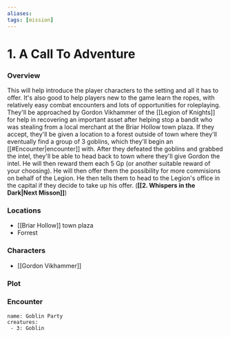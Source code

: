 ```yaml
---
aliases:
tags: [mission]
---
```

# 1. A Call To Adventure
### Overview
This will help introduce the player characters to the setting and all it has to offer. It's also good to help players new to the game learn the ropes, with relatively easy combat encounters and lots of opportunities for roleplaying. They'll be approached by Gordon Vikhammer of the [[Legion of Knights]] for help in recovering an important asset after helping stop a bandit who was stealing from a local merchant at the Briar Hollow town plaza. If they accept, they'll be given a location to a forest outside of town where they'll eventually find a group of 3 goblins, which they'll begin an [[#Encounter|encounter]] with. After they defeated the goblins and grabbed the intel, they'll be able to head back to town where they'll give Gordon the intel. He will then reward them each 5 Gp (or another suitable reward of your choosing). He will then offer them the possibility for more commisions on behalf of the Legion. He then tells them to head to the Legion's office in the capital if they decide to take up his offer. (**[[2. Whispers in the Dark|Next Misson]]**) 

### Locations
- [[Briar Hollow]] town plaza
- Forrest 

### Characters
- [[Gordon Vikhammer]]

### Plot


### Encounter
```encounter
name: Goblin Party
creatures:
 - 3: Goblin
```